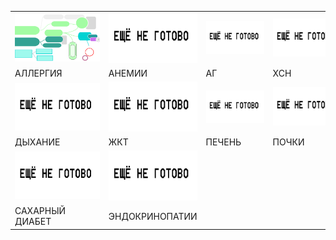 
      
<table>
  <tbody>
    <tr>
      <td><a href="./README-Allergy.md"><img src="./аллергия обложка.png" alt="обложка лекции про аллергию" width="800"/></a></td>
      <td><a href=""><img src="./не готово.png" alt="drawing" width="800"/></a></td>
      <td><a href=""><img src="./не готово.png" alt="drawing" width="800"/></a></td>
      <td><a href=""><img src="./не готово.png" alt="drawing" width="800"/></a></td>
    </tr>
    <tr>
      <td>АЛЛЕРГИЯ&nbsp;&nbsp;&nbsp;&nbsp;&nbsp;&nbsp;&nbsp;&nbsp;&nbsp;&nbsp;&nbsp;&nbsp;&nbsp;&nbsp;&nbsp;&nbsp;</td>
      <td>АНЕМИИ&nbsp;&nbsp;&nbsp;&nbsp;&nbsp;&nbsp;&nbsp;&nbsp;&nbsp;&nbsp;&nbsp;&nbsp;&nbsp;&nbsp;&nbsp;&nbsp;&nbsp;</td>
      <td>АГ&nbsp;&nbsp;&nbsp;&nbsp;&nbsp;&nbsp;&nbsp;&nbsp;&nbsp;&nbsp;&nbsp;&nbsp;&nbsp;&nbsp;&nbsp;&nbsp;&nbsp;&nbsp;&nbsp;&nbsp;</td>
      <td>ХСН&nbsp;&nbsp;&nbsp;&nbsp;&nbsp;&nbsp;&nbsp;&nbsp;&nbsp;&nbsp;&nbsp;&nbsp;&nbsp;&nbsp;&nbsp;&nbsp;&nbsp;&nbsp;&nbsp;&nbsp;&nbsp;</td>
    </tr>
    <tr>
      <td><a href=""><img src="./не готово.png" alt="drawing" width="800"/></a></td>
      <td><a href=""><img src="./не готово.png" alt="drawing" width="800"/></a></td>
      <td><a href=""><img src="./не готово.png" alt="drawing" width="800"/></a></td>
      <td><a href=""><img src="./не готово.png" alt="drawing" width="800"/></a></td>
    </tr>
    <tr>
      <td>ДЫХАНИЕ</td>
      <td>ЖКТ</td>
      <td>ПЕЧЕНЬ</td>
      <td>ПОЧКИ</td>
    </tr>
    <tr>
      <td><a href=""><img src="./не готово.png" alt="drawing" width="800"/></a></td>
      <td><a href=""><img src="./не готово.png" alt="drawing" width="800"/></a></td>
    </tr>
    <tr>
      <td>САХАРНЫЙ ДИАБЕТ</td>
      <td>ЭНДОКРИНОПАТИИ</td>
    </tr>
  </tbody>
</table>

<style>
  table td {
     
    border: none !important;
  }
   td, th {
  border: none !important;
}
</style>

